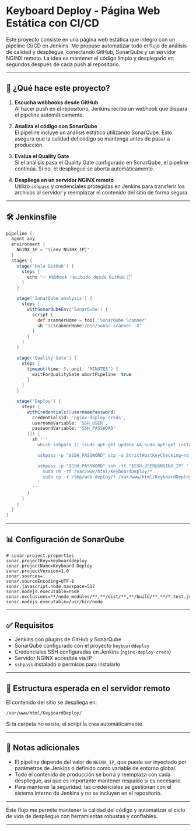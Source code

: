 # Keyboard Deploy - Página Web Estática con CI/CD

Este proyecto consiste en una página web estática que integro con un pipeline CI/CD en Jenkins. Me propuse automatizar todo el flujo de análisis de calidad y despliegue, conectando GitHub, SonarQube y un servidor NGINX remoto. La idea es mantener el código limpio y desplegarlo en segundos después de cada push al repositorio.

---

## 🚀 ¿Qué hace este proyecto?

1. **Escucha webhooks desde GitHub**  
   Al hacer push en el repositorio, Jenkins recibe un webhook que dispara el pipeline automáticamente.

2. **Analiza el código con SonarQube**  
   El pipeline incluye un análisis estático utilizando SonarQube. Esto asegura que la calidad del código se mantenga antes de pasar a producción.

3. **Evalúa el Quality Gate**  
   Si el análisis pasa el Quality Gate configurado en SonarQube, el pipeline continúa. Si no, el despliegue se aborta automáticamente.

4. **Despliega en un servidor NGINX remoto**  
   Utilizo `sshpass` y credenciales protegidas en Jenkins para transferir los archivos al servidor y reemplazar el contenido del sitio de forma segura.

---

## 🛠️ Jenkinsfile

```groovy
pipeline {
  agent any
  environment {
    NGINX_IP = "${env.NGINX_IP}"
  }
  stages {
    stage('Hola GitHub') {
      steps {
        echo "✅ Webhook recibido desde GitHub 🎉"
      }
    }

    stage('SonarQube analysis') {
      steps {
        withSonarQubeEnv('SonarQube') {
          script {
            def scannerHome = tool 'SonarQube Scanner'
            sh "${scannerHome}/bin/sonar-scanner -X"
          }
        }
      }
    }

    stage('Quality Gate') {
      steps {
        timeout(time: 5, unit: 'MINUTES') {
          waitForQualityGate abortPipeline: true
        }
      }
    }

    stage('Deploy') {
      steps {
        withCredentials([usernamePassword(
          credentialsId: 'nginx-deploy-creds',
          usernameVariable: 'SSH_USER',
          passwordVariable: 'SSH_PASSWORD'
        )]) {
          sh '''
            which sshpass || (sudo apt-get update && sudo apt-get install -y sshpass)

            sshpass -p "$SSH_PASSWORD" scp -o StrictHostKeyChecking=no -r * "$SSH_USER@$NGINX_IP:/tmp/web-deploy/"

            sshpass -p "$SSH_PASSWORD" ssh -tt "$SSH_USER@$NGINX_IP" '
              sudo rm -rf /var/www/html/KeyboardDeploy/*
              sudo cp -r /tmp/web-deploy/* /var/www/html/KeyboardDeploy/
            '
          '''
        }
      }
    }
  }
}
```

---

## 📊 Configuración de SonarQube

```properties
# sonar-project.properties
sonar.projectKey=keyboarddeploy
sonar.projectName=Keyboard Deploy
sonar.projectVersion=1.0
sonar.sources=.
sonar.sourceEncoding=UTF-8
sonar.javascript.node.maxspace=512
sonar.nodejs.executable=node
sonar.exclusions=**/node_modules/**,**/dist/**,**/build/**,**/*.test.js
sonar.nodejs.executable=/usr/bin/node
```

---

## ✅ Requisitos

- Jenkins con plugins de GitHub y SonarQube
- SonarQube configurado con el proyecto `keyboarddeploy`
- Credenciales SSH configuradas en Jenkins (`nginx-deploy-creds`)
- Servidor NGINX accesible vía IP
- `sshpass` instalado o permisos para instalarlo

---

## 📁 Estructura esperada en el servidor remoto

El contenido del sitio se despliega en:

```
/var/www/html/KeyboardDeploy/
```

Si la carpeta no existe, el script la crea automáticamente.

---

## 📌 Notas adicionales

- El pipeline depende del valor de `NGINX_IP`, que puede ser inyectado por parámetros de Jenkins o definido como variable de entorno global.
- Todo el contenido de producción se borra y reemplaza con cada despliegue, así que es importante mantener respaldo si es necesario.
- Para mantener la seguridad, las credenciales se gestionan con el sistema interno de Jenkins y no se incluyen en el repositorio.

---

Este flujo me permite mantener la calidad del código y automatizar el ciclo de vida de despliegue con herramientas robustas y confiables.

---

